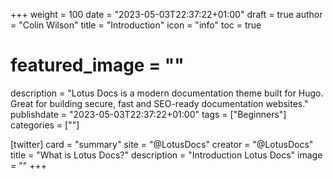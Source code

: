 +++
weight = 100
date = "2023-05-03T22:37:22+01:00"
draft = true
author = "Colin Wilson"
title = "Introduction"
icon = "info"
toc = true
# featured_image = ""
description = "Lotus Docs is a modern documentation theme built for Hugo. Great for building secure, fast and SEO-ready documentation websites."
publishdate = "2023-05-03T22:37:22+01:00"
tags = ["Beginners"]
categories = [""]

[twitter]
  card = "summary"
  site = "@LotusDocs"
  creator = "@LotusDocs"
  title = "What is Lotus Docs?"
  description = "Introduction Lotus Docs"
  image = ""
+++